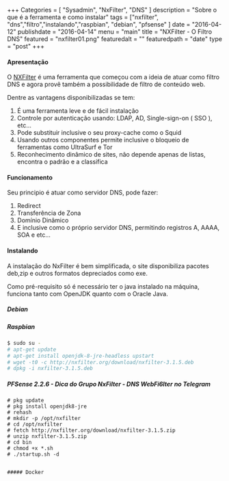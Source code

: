 +++
Categories = [
	"Sysadmin", 
	"NxFilter",
	"DNS"
]
description = "Sobre o que é a ferramenta e como instalar"
tags = ["nxfilter", "dns","filtro","instalando","raspbian", "debian", "pfsense" ]
date = "2016-04-12"
publishdate = "2016-04-14"
menu = "main"
title = "NXFilter - O Filtro DNS"
featured = "nxfilter01.png"
featuredalt = ""
featuredpath = "date"
type = "post"
+++

#### Apresentação

O [NXFilter](http://www.nxfilter.org/) é uma ferramenta que começou com a ideia de atuar como filtro DNS e agora provê também a possibilidade de filtro de conteúdo web.

Dentre as vantagens disponibilizadas se tem:

 1. É uma ferramenta leve e de fácil instalação
 2. Controle por autenticação usando: LDAP, AD, Single-sign-on ( SSO ), etc... 
 3. Pode substituir inclusive o seu proxy-cache como o Squid
 4. Usando outros componentes permite inclusive o bloqueio de ferramentas como UltraSurf e Tor
 5. Reconhecimento dinâmico de sites, não depende apenas de listas, encontra o padrão e a classifica

#### Funcionamento
Seu principio é atuar como servidor DNS, pode fazer:

 1. Redirect
 2. Transferência de Zona
 3. Domínio Dinâmico
 4. E inclusive como o próprio servidor DNS, permitindo registros A, AAAA, SOA e etc...


#### Instalando
A instalação do NxFilter é bem simplificada, o site disponibiliza pacotes deb,zip e outros formatos depreciados como exe.

Como pré-requisito só é necessário ter o java instalado na máquina, funciona tanto com OpenJDK quanto com o Oracle Java.
##### Debian

##### Raspbian
```bash
$ sudo su - 
# apt-get update
# apt-get install openjdk-8-jre-headless upstart
# wget -t0 -c http://nxfilter.org/download/nxfilter-3.1.5.deb
# dpkg -i nxfilter-3.1.5.deb
```

##### PFSense 2.2.6 - Dica do Grupo NxFilter - DNS WebFi6lter no Telegram
```
# pkg update
# pkg install openjdk8-jre
# rehash
# mkdir -p /opt/nxfilter
# cd /opt/nxfilter
# fetch http://nxfilter.org/download/nxfilter-3.1.5.zip
# unzip nxfilter-3.1.5.zip
# cd bin
# chmod +x *.sh
# ./startup.sh -d


##### Docker
